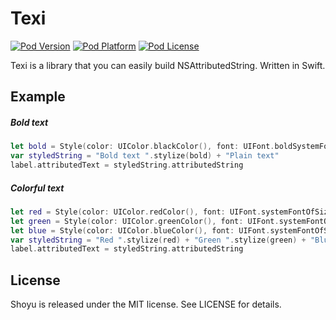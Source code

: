 # Texi

[![Pod Version](http://img.shields.io/cocoapods/v/Texi.svg?style=flat)](http://cocoadocs.org/docsets/Texi/)
[![Pod Platform](http://img.shields.io/cocoapods/p/Texi.svg?style=flat)](http://cocoadocs.org/docsets/Texi/)
[![Pod License](http://img.shields.io/cocoapods/l/Texi.svg?style=flat)](http://opensource.org/licenses/MIT)

Texi is a library that you can easily build NSAttributedString. Written in Swift.

## Example

##### Bold text

``` swift
let bold = Style(color: UIColor.blackColor(), font: UIFont.boldSystemFontOfSize(17))
var styledString = "Bold text ".stylize(bold) + "Plain text"
label.attributedText = styledString.attributedString
```

##### Colorful text

``` swift
let red = Style(color: UIColor.redColor(), font: UIFont.systemFontOfSize(17))
let green = Style(color: UIColor.greenColor(), font: UIFont.systemFontOfSize(17))
let blue = Style(color: UIColor.blueColor(), font: UIFont.systemFontOfSize(17))
var styledString = "Red ".stylize(red) + "Green ".stylize(green) + "Blue ".stylize(blue)
label.attributedText = styledString.attributedString
```

## License

Shoyu is released under the MIT license. See LICENSE for details.
